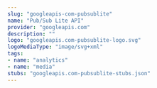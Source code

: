 ```yaml
---
slug: "googleapis-com-pubsublite"
name: "Pub/Sub Lite API"
provider: "googleapis.com"
description: ""
logo: "googleapis.com-pubsublite-logo.svg"
logoMediaType: "image/svg+xml"
tags:
- name: "analytics"
- name: "media"
stubs: "googleapis.com-pubsublite-stubs.json"
---
```


